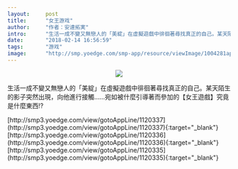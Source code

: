 ```yaml
---
layout:     post
title:      "女王游戏"
author:     "作者：安達拓実"
intro:      "生活一成不變又無戀人的「美綻」在虛擬遊戲中徘徊著尋找真正的自己。某天陌生的影子突然出現，向他進行接觸……宛如被什麼引導著而參加的【女王遊戲】究竟是什麼東西!?"
date:       "2018-02-14 16:56:59"
tags:       "游戏"
image:      "http://smp.yoedge.com/smp-app/resource/viewImage/1004281appline.png"
---
```

<div style="text-align: center">
<p><img src="http://smp.yoedge.com/smp-app/resource/viewImage/1004281appline.png"/></p>
</div>
<p class="post-meta">
<span>生活一成不變又無戀人的「美綻」在虛擬遊戲中徘徊著尋找真正的自己。某天陌生的影子突然出現，向他進行接觸……宛如被什麼引導著而參加的【女王遊戲】究竟是什麼東西!?</span>
</p>
[http://smp3.yoedge.com/view/gotoAppLine/1120337](http://smp3.yoedge.com/view/gotoAppLine/1120337){:target="_blank"}
[http://smp3.yoedge.com/view/gotoAppLine/1120336](http://smp3.yoedge.com/view/gotoAppLine/1120336){:target="_blank"}
[http://smp3.yoedge.com/view/gotoAppLine/1120335](http://smp3.yoedge.com/view/gotoAppLine/1120335){:target="_blank"}


